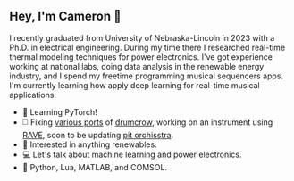 ## Hey, I'm Cameron 🌆

I recently graduated from University of Nebraska-Lincoln in 2023 with a Ph.D. in electrical engineering. During my time there I researched real-time thermal modeling techniques for power electronics. I've got experience working at national labs, doing data analysis in the renewable energy industry, and I spend my freetime programming musical sequencers apps. I'm currently learning how apply deep learning for real-time musical applications.
- 🌱 Learning PyTorch!
- ◻️ Fixing [various ports](<https://github.com/entzmingerc/nb_drumcrow>) of [drumcrow](<https://github.com/entzmingerc/drumcrow>), working on an instrument using [RAVE](<https://github.com/entzmingerc/RAVE_instrument>), soon to be updating [pit orchisstra](<https://github.com/entzmingerc/pit-orchisstra>).
- 🌻 Interested in anything renewables.
- 💻 Let's talk about machine learning and power electronics.
- 📖 Python, Lua, MATLAB, and COMSOL.
